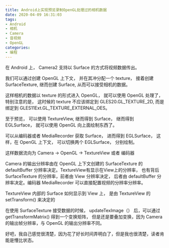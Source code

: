 ```yaml
---
title: Android上实现预览录制OpenGL处理过的相机数据
date: 2020-04-09 16:31:03
tags:
- Android
- 相机
- Camera
- 音视频
- OpenGL
categories:
- 编程
---
```


在 Android 上， Camera2 支持以 Surface 的方式将视频数据传出。

我们可以通过创建 OpenGL 上下文， 并在其冲分配一个 texture， 接着创建 SurfaceTexture, 继而创建 Surface, 从而可以接受相机的数据。

这样相机的数据以 texture 的形式进入 OpenGL， 就可以使用 OpenGL 处理了，特别注意的是， 这时候的 texture 不应该绑定到 GLES20.GL_TEXTURE_2D, 而是绑定到 GLES11Ext.GL_TEXTURE_EXTERNAL_OES。

至于预览， 可以使用 TextureView, 继而得到 Surface， 继而得到 EGLSurface， 就可以使用 OpenGL 向上面绘制东西了。

可以从编码器或者 MediaRecorder 获取 Surface， 进而得到 EGLSurface， 这样，在 OpenGL 上下文， 可以切换两个 EGLSurface， 分别绘制。

这样数据流向为 Camera -> OpenGL -> TextureView 或者 编码器

Camera 的输出分辨率由在 OpenGL 上下文创建的 SurfaceTexture 的 defaultBuffer 分辨率决定。TextureView有显示在View上的分辨率， 也有背后 SurfaceTexture 的分辨率，前者由 View 分辨率决定， 后者由 defaultBuffer 分辨率决定。编码器 MediaRecorder 可以直接配置视频的分辨率分辨率。

TextureView 内部的 Surface 如何显示到 View 上， 是由 TextureView 的 setTransform() 来决定的

在使用 SurfaceTexture 接受数据的时候， updateTexImage（） 后，可以通过getTransformMatrix() 得到一个变换矩阵， 但是还是要叠加变换，因为 Camera 的输出帧分辨率，与 OpenGL 的输出分辨率不同。

好吧，我自己感觉很清楚，因为花了好长时间弄明白了，但是我也很清楚，读者肯能是懵比状态。


